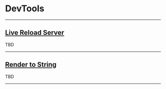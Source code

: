 # DevTools

<a name="#live-reload-server"></a>

---


## <a href="#live-reload-server">Live Reload Server</a>

TBD

<a name="#render-to-string"></a>

---


## <a href="#render-to-string">Render to String</a>

TBD

---
